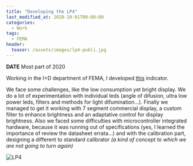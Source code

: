 ```yaml
---
title: "Developing the LP4"
last_modified_at: 2020-10-01T00:00:00
categories:
  - Work
tags:
  - FEMA
header:
  teaser: /assets/images/lp4-publi.jpg
---
```


**DATE** Most part of 2020

Working in the I+D department of FEMA, I developed [this](https://fema.es/news/lp4-indicador-autoalimentado-display-rojo/) indicator. 

We face some challenges, like the low consumption yet bright display. We do a lot of experimentation with individual leds (angle of difusion, ultra low power leds, filters and methods for light difumination...). Finally we managed to get it working with 7 segment commercial display, a custom filter to enhance brightness and an adaptative control for display brightness. Also we faced some difficulties with microcontroller integrated hardware, because it was running out of specifications (yes, I learned the importance of review the datasheet errata...) and with the calibration part, designing a different to standard calibrator _(a kind of concept to which we are not going to turn again)_

![LP4](https://fema.es/news/wp-content/uploads/2020/11/blog-preview-1.jpg)






